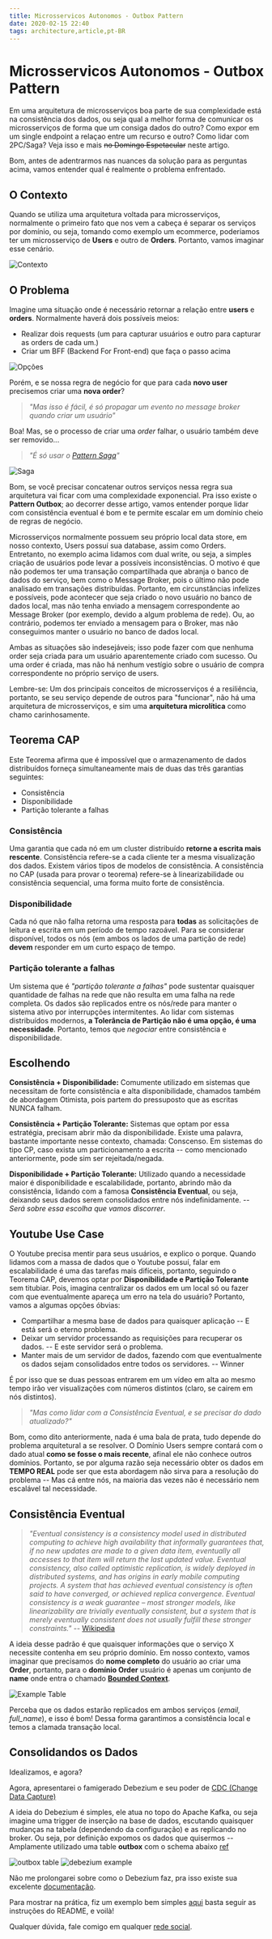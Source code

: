 ```yaml
---
title: Microsservicos Autonomos - Outbox Pattern
date: 2020-02-15 22:40
tags: architecture,article,pt-BR
---
```


# Microsservicos Autonomos - Outbox Pattern

Em uma arquitetura de microsserviços boa parte de sua complexidade está na consistência dos dados, ou seja qual a melhor forma
de comunicar os microsserviços de forma que um consiga dados do outro? Como expor em um single endpoint a relaçao entre um recurso e outro?
Como lidar com 2PC/Saga? Veja isso e mais ~~no Domingo Espetacular~~ neste artigo.

Bom, antes de adentrarmos nas nuances da solução para as perguntas acima, vamos entender qual é realmente o problema enfrentado.

## O Contexto

Quando se utiliza uma arquitetura voltada para microsserviços, normalmente o primeiro fato que nos vem a cabeça é separar os serviços por domínio,
ou seja, tomando como exemplo um ecommerce, poderiamos ter um microsserviço de **Users** e outro de **Orders**. Portanto, vamos imaginar esse cenário.

![Contexto](/images/microsservicos-autonomos/context.png)
## O Problema

Imagine uma situação onde é necessário retornar a relação entre **users** e **orders**. Normalmente haverá dois possíveis meios:

- Realizar dois requests (um para capturar usuários e outro para capturar as orders de cada um.)
- Criar um BFF (Backend For Front-end) que faça o passo acima

![Opções](/images/microsservicos-autonomos/options.png)

Porém, e se nossa regra de negócio for que para cada **novo user** precisemos criar uma **nova order**?

> _"Mas isso é fácil, é só propagar um evento no message broker quando criar um usuário"_

Boa! Mas, se o processo de criar uma _order_ falhar, o usuário também deve ser removido...

> _"É só usar o [Pattern Saga](https://microservices.io/patterns/data/saga.html)"_

![Saga](/images/microsservicos-autonomos/saga.png)

Bom, se você precisar concatenar outros serviços nessa regra sua arquitetura vai ficar com uma complexidade exponencial.
Pra isso existe o **Pattern Outbox**; ao decorrer desse artigo, vamos entender porque lidar com consistência eventual é bom e te permite escalar
em um domínio cheio de regras de negócio.

Microsserviços normalmente possuem seu próprio local data store, em nosso contexto, Users possuí sua database, assim como Orders.
Entretanto, no exemplo acima lidamos com dual write, ou seja, a simples criação de usuários pode levar a
possíveis inconsistências. O motivo é que não podemos ter uma transação compartilhada que abranja o banco de dados do serviço,
bem como o Message Broker, pois o último não pode analisado em transações distribuídas. Portanto, em circunstâncias infelizes e possíveis,
pode acontecer que seja criado o novo usuário no banco de dados local, mas não tenha enviado a mensagem correspondente ao Message Broker (por exemplo, devido a algum problema de rede).
Ou, ao contrário, podemos ter enviado a mensagem para o Broker, mas não conseguimos manter o usuário no banco de dados local. 

Ambas as situações são indesejáveis; isso pode fazer com que nenhuma order seja criada para um usuário aparentemente criado com sucesso.
Ou uma order é criada, mas não há nenhum vestígio sobre o usuário de compra correspondente no próprio serviço de users.

Lembre-se: Um dos principais conceitos de microsserviços é a resiliência, portanto, se seu serviço depende de outros para "funcionar", não há uma arquitetura de microsserviços,
e sim uma **arquitetura microlítica** como chamo carinhosamente.

## Teorema CAP

Este Teorema afirma que é impossível que o armazenamento de dados distribuídos forneça simultaneamente mais de duas das três garantias seguintes:

- Consistência
- Disponibilidade
- Partição tolerante a falhas

### Consistência

Uma garantia que cada nó em um cluster distribuído **retorne a escrita mais rescente**. Consistência refere-se a cada cliente ter a mesma visualização dos dados.
Existem vários tipos de modelos de consistência. A consistência no CAP (usada para provar o teorema) refere-se à linearizabilidade ou consistência sequencial, uma forma muito forte de consistência.

### Disponibilidade

Cada nó que não falha retorna uma resposta para **todas** as solicitações de leitura e escrita em um período de tempo razoável.
Para se considerar disponível, todos os nós (em ambos os lados de uma partição de rede) **devem** responder em um curto espaço de tempo.

### Partição tolerante a falhas

Um sistema que é _"partição tolerante a falhas"_ pode sustentar quaisquer quantidade de falhas na rede que não resulta em uma falha na rede completa.
Os dados são replicados entre os nós/rede para manter o sistema ativo por interrupções intermitentes.
Ao lidar com sistemas distribuídos modernos, **a Tolerância de Partição não é uma opção, é uma necessidade**. Portanto, temos que _negociar_ entre consistência e disponibilidade.

## Escolhendo

**Consistência + Disponibilidade:** Comumente utilizado em sistemas que necessitam de forte consistência e alta disponibilidade, chamados também de abordagem
Otimista, pois partem do pressuposto que as escritas NUNCA falham.

**Consistência + Partição Tolerante:** Sistemas que optam por essa estratégia, precisam abrir mão da disponibilidade. Existe uma palavra, bastante importante nesse contexto, chamada: Conscenso.
Em sistemas do tipo CP, caso exista um particionamento a escrita -- como mencionado anteriormente, pode sim ser rejeitada/negada.

**Disponibilidade + Partição Tolerante:** Utilizado quando a necessidade maior é disponibilidade e escalabilidade, portanto, abrindo mão da consistência,
lidando com a famosa **Consistência Eventual**, ou seja, deixando seus dados serem consolidados entre nós indefinidamente.
-- _Será sobre essa escolha que vamos discorrer_.

## Youtube Use Case

O Youtube precisa mentir para seus usuários, e explico o porque. Quando lidamos com a massa de dados que o Youtube possuí, falar em escalabilidade
é uma das tarefas mais difíceis, portanto, seguindo o Teorema CAP, devemos optar por **Disponibilidade e Partição Tolerante** sem titubiar. Pois,
imagina centralizar os dados em um local só ou fazer com que eventualmente apareça um erro na tela do usuário? Portanto, vamos a algumas opções óbvias:

- Compartilhar a mesma base de dados para quaisquer aplicação -- E está será o eterno problema.
- Deixar um servidor processando as requisições para recuperar os dados. -- E este servidor será o problema.
- Manter mais de um servidor de dados, fazendo com que eventualmente os dados sejam consolidados entre todos os servidores. -- Winner

É por isso que se duas pessoas entrarem em um vídeo em alta ao mesmo tempo irão ver visualizações com números distintos (claro, se cairem em nós distintos).

> _"Mas como lidar com a Consistência Eventual, e se precisar do dado atualizado?"_

Bom, como dito anteriormente, nada é uma bala de prata, tudo depende do problema arquitetural a se resolver.
O Domínio Users sempre contará com o dado atual **como se fosse o mais recente**, afinal ele não conhece outros domínios.
Portanto, se por alguma razão seja necessário obter os dados em **TEMPO REAL** pode ser que esta abordagem não sirva para
a resolução do problema -- Mas cá entre nós, na maioria das vezes não é necessário nem escalável tal necessidade.

## Consistência Eventual

> _"Eventual consistency is a consistency model used in distributed computing to achieve high availability that informally guarantees that, if no new updates are made to a given data item,
eventually all accesses to that item will return the last updated value. Eventual consistency, also called optimistic replication, is widely deployed in distributed systems,
and has origins in early mobile computing projects. A system that has achieved eventual consistency is often said to have converged, or achieved replica convergence.
Eventual consistency is a weak guarantee – most stronger models, like linearizability are trivially eventually consistent, but a system that is merely eventually consistent does not usually fulfill these stronger constraints."_ -- [Wikipedia](https://en.wikipedia.org/wiki/Eventual_consistency)

A ideia desse padrão é que quaisquer informações que o serviço X necessite contenha em seu próprio domínio.
Em nosso contexto, vamos imaginar que precisamos do **nome completo** do usuário ao criar uma **Order**, portanto, para o **domínio Order**
usuário é apenas um conjunto de **name** onde entra o chamado [**Bounded Context**](https://martinfowler.com/bliki/BoundedContext.html).

![Example Table](/images/microsservicos-autonomos/table-replication.png)

Perceba que os dados estarão replicados em ambos serviços (_email, full_name_), e isso é bom! Dessa forma garantimos a consistência local e temos
a clamada transação local.

## Consolidandos os Dados

Idealizamos, e agora?

Agora, apresentarei o famigerado Debezium e seu poder de [CDC (Change Data Capture)](https://en.wikipedia.org/wiki/Change_data_capture)

A ideia do Debezium é simples, ele atua no topo do Apache Kafka, ou seja imagine uma trigger de inserção na base de dados,
escutando quaisquer mudanças na tabela (dependendo da configuração) e as replicando no broker. Ou seja, por definição expomos os dados que quisermos
 -- Amplamente utilizado uma table **outbox** com o schema abaixo [ref](https://thoughts-on-java.org/outbox-pattern-hibernate/)

![outbox table](/images/microsservicos-autonomos/outbox-table.jpeg)
![debezium example](/images/microsservicos-autonomos/debezium.png)

Não me prolongarei sobre como o Debezium faz, pra isso existe sua excelente [documentação](https://debezium.io/documentation/).

Para mostrar na prática, fiz um exemplo bem simples [aqui](https://github.com/RafaelGSS/microservice-debezium-outbox) basta seguir as instruções do README, e voilà!

Qualquer dúvida, fale comigo em qualquer [rede social](https://rafaelgss.dev).
